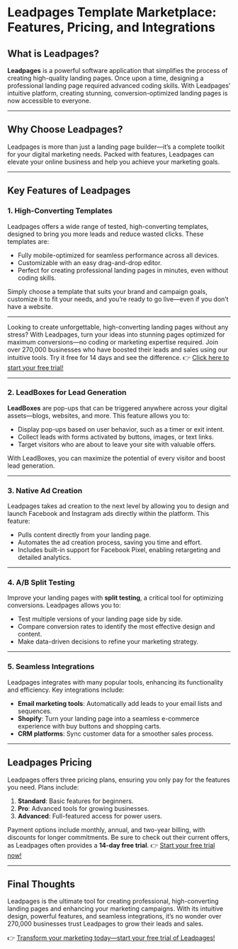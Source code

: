 # Leadpages Template Marketplace: Features, Pricing, and Integrations

## What is Leadpages?

**Leadpages** is a powerful software application that simplifies the process of creating high-quality landing pages. Once upon a time, designing a professional landing page required advanced coding skills. With Leadpages’ intuitive platform, creating stunning, conversion-optimized landing pages is now accessible to everyone.

---

## Why Choose Leadpages?

Leadpages is more than just a landing page builder—it’s a complete toolkit for your digital marketing needs. Packed with features, Leadpages can elevate your online business and help you achieve your marketing goals.

---

## Key Features of Leadpages

### 1. High-Converting Templates

Leadpages offers a wide range of tested, high-converting templates, designed to bring you more leads and reduce wasted clicks. These templates are:
- Fully mobile-optimized for seamless performance across all devices.
- Customizable with an easy drag-and-drop editor.
- Perfect for creating professional landing pages in minutes, even without coding skills.

Simply choose a template that suits your brand and campaign goals, customize it to fit your needs, and you’re ready to go live—even if you don’t have a website.

---

Looking to create unforgettable, high-converting landing pages without any stress? With Leadpages, turn your ideas into stunning pages optimized for maximum conversions—no coding or marketing expertise required. Join over 270,000 businesses who have boosted their leads and sales using our intuitive tools. Try it free for 14 days and see the difference. 👉 [Click here to start your free trial!](https://bit.ly/LEadPages)

---

### 2. LeadBoxes for Lead Generation

**LeadBoxes** are pop-ups that can be triggered anywhere across your digital assets—blogs, websites, and more. This feature allows you to:
- Display pop-ups based on user behavior, such as a timer or exit intent.
- Collect leads with forms activated by buttons, images, or text links.
- Target visitors who are about to leave your site with valuable offers.

With LeadBoxes, you can maximize the potential of every visitor and boost lead generation.

---

### 3. Native Ad Creation

Leadpages takes ad creation to the next level by allowing you to design and launch Facebook and Instagram ads directly within the platform. This feature:
- Pulls content directly from your landing page.
- Automates the ad creation process, saving you time and effort.
- Includes built-in support for Facebook Pixel, enabling retargeting and detailed analytics.

---

### 4. A/B Split Testing

Improve your landing pages with **split testing**, a critical tool for optimizing conversions. Leadpages allows you to:
- Test multiple versions of your landing page side by side.
- Compare conversion rates to identify the most effective design and content.
- Make data-driven decisions to refine your marketing strategy.

---

### 5. Seamless Integrations

Leadpages integrates with many popular tools, enhancing its functionality and efficiency. Key integrations include:
- **Email marketing tools**: Automatically add leads to your email lists and sequences.
- **Shopify**: Turn your landing page into a seamless e-commerce experience with buy buttons and shopping carts.
- **CRM platforms**: Sync customer data for a smoother sales process.

---

## Leadpages Pricing

Leadpages offers three pricing plans, ensuring you only pay for the features you need. Plans include:
1. **Standard**: Basic features for beginners.
2. **Pro**: Advanced tools for growing businesses.
3. **Advanced**: Full-featured access for power users.

Payment options include monthly, annual, and two-year billing, with discounts for longer commitments. Be sure to check out their current offers, as Leadpages often provides a **14-day free trial**. 👉 [Start your free trial now!](https://bit.ly/LEadPages)

---

## Final Thoughts

Leadpages is the ultimate tool for creating professional, high-converting landing pages and enhancing your marketing campaigns. With its intuitive design, powerful features, and seamless integrations, it’s no wonder over 270,000 businesses trust Leadpages to grow their leads and sales.

👉 [Transform your marketing today—start your free trial of Leadpages!](https://bit.ly/LEadPages)
